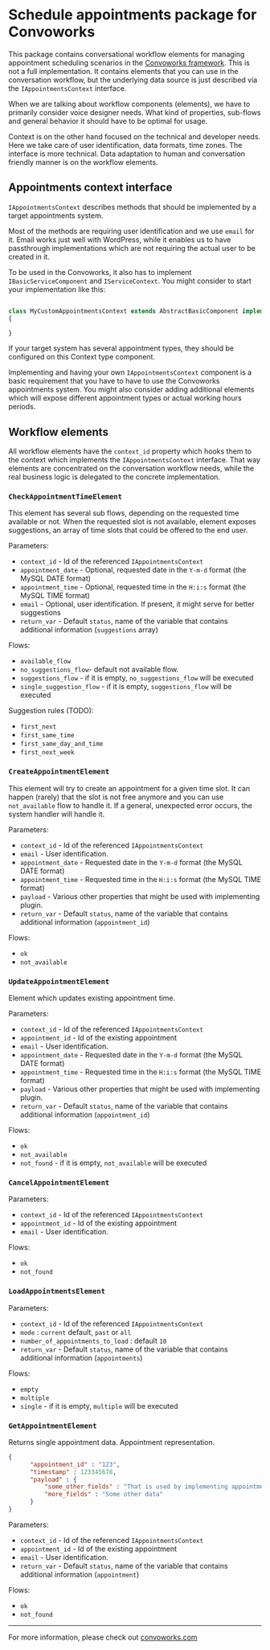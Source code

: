 # Schedule appointments package for Convoworks


This package contains conversational workflow elements for managing appointment scheduling scenarios in the [Convoworks framework](https://github.com/zef-dev/convoworks-core). This is not a full implementation. It contains elements that you can use in the conversation workflow, but the underlying data source is just described via the `IAppointmentsContext` interface.

When we are talking about workflow components (elements), we have to primarily consider voice designer needs. What kind of properties, sub-flows and general behavior it should have to be optimal for usage.

Context is on the other hand focused on the technical and developer needs. Here we take care of user identification, data formats, time zones. The interface is more technical. Data adaptation to human and conversation friendly manner is on the workflow elements.


## Appointments context interface

`IAppointmentsContext` describes methods that should be implemented by a target appointments system. 

Most of the methods are requiring user identification and we use `email` for it. Email works just well with WordPress, while it enables us to have passthrough implementations which are not requiring the actual user to be created in it.

To be used in the Convoworks, it also has to implement `IBasicServiceComponent` and `IServiceContext`. You might consider to start your implementation like this:
```php

class MyCustomAppointmentsContext extends AbstractBasicComponent implements IAppointmentsContext, IServiceContext
{

}
```

If your target system has several appointment types, they should be configured on this Context type component. 


Implementing and having your own `IAppointmentsContext` component is a basic requirement that you have to have to use the Convoworks appointments system.
You might also consider adding additional elements which will expose different appointment types or actual working hours periods.

## Workflow elements

All workflow elements have the `context_id` property which hooks them to the context which implements the `IAppointmentsContext` interface. That way elements are concentrated on the conversation workflow needs, while the real business logic is delegated to the concrete implementation.

### `CheckAppointmentTimeElement`

This element has several sub flows, depending on the requested time available or not. When the requested slot is not available, element exposes suggestions, an array of time slots that could be offered to the end user. 

Parameters:

* `context_id` - Id of the referenced `IAppointmentsContext`
* `appointment_date` - Optional, requested date in the `Y-m-d` format (the MySQL DATE format)
* `appointment_time` - Optional, requested time in the `H:i:s` format (the MySQL TIME format)
* `email` - Optional, user identification. If present, it might serve for better suggestions
* `return_var` - Default `status`, name of the variable that contains additional information (`suggestions` array)

Flows:

* `available_flow`
* `no_suggestions_flow`- default not available flow.
* `suggestions_flow` - if it is empty, `no_suggestions_flow` will be executed
* `single_suggestion_flow` - if it is empty, `suggestions_flow` will be executed


Suggestion rules (TODO):
* `first_next`
* `first_same_time`
* `first_same_day_and_time`
* `first_next_week`



### `CreateAppointmentElement`

This element will try to create an appointment for a given time slot. It can happen (rarely) that the slot is not free anymore and you can use `not_available` flow to handle it. If a general, unexpected error occurs, the system handler will handle it.

Parameters:

* `context_id` - Id of the referenced `IAppointmentsContext`
* `email` - User identification. 
* `appointment_date` - Requested date in the `Y-m-d` format (the MySQL DATE format)
* `appointment_time` - Requested time in the `H:i:s` format (the MySQL TIME format)
* `payload` - Various other properties that might be used with implementing plugin.
* `return_var` - Default `status`, name of the variable that contains additional information (`appointment_id`)

Flows:
* `ok`
* `not_available`

### `UpdateAppointmentElement`

Element which updates existing appointment time. 

Parameters:

* `context_id` - Id of the referenced `IAppointmentsContext`
* `appointment_id` - Id of the existing appointment
* `email` - User identification. 
* `appointment_date` - Requested date in the `Y-m-d` format (the MySQL DATE format)
* `appointment_time` - Requested time in the `H:i:s` format (the MySQL TIME format)
* `payload` - Various other properties that might be used with implementing plugin.
* `return_var` - Default `status`, name of the variable that contains additional information (`appointment_id`)

Flows:
* `ok`
* `not_available`
* `not_found` - if it is empty, `not_available` will be executed

### `CancelAppointmentElement`

Parameters:

* `context_id` - Id of the referenced `IAppointmentsContext`
* `appointment_id` - Id of the existing appointment
* `email` - User identification. 

Flows:
* `ok`
* `not_found`

### `LoadAppointmentsElement`

Parameters:

* `context_id` - Id of the referenced `IAppointmentsContext`
* `mode` : `current` default, `past` or `all`
* `number_of_appointments_to_load` : default `10`
* `return_var` - Default `status`, name of the variable that contains additional information (`appointments`)

Flows:
* `empty`
* `multiple`
* `single` - if it is empty, `multiple` will be executed



### `GetAppointmentElement`

Returns single appointment data.
Appointment representation.

```json
{
      "appointment_id" : "123",
      "timestamp" : 123345678,
      "payload" : {
          "some_other_fields" : "That is used by implementing appointment context & WP plugin",
          "more_fields" : "Some other data"
      }
}
```

Parameters:

* `context_id` - Id of the referenced `IAppointmentsContext`
* `appointment_id` - Id of the existing appointment
* `email` - User identification. 
* `return_var` - Default `status`, name of the variable that contains additional information (`appointment`)

Flows:
* `ok`
* `not_found`




---

For more information, please check out [convoworks.com](https://convoworks.com)
